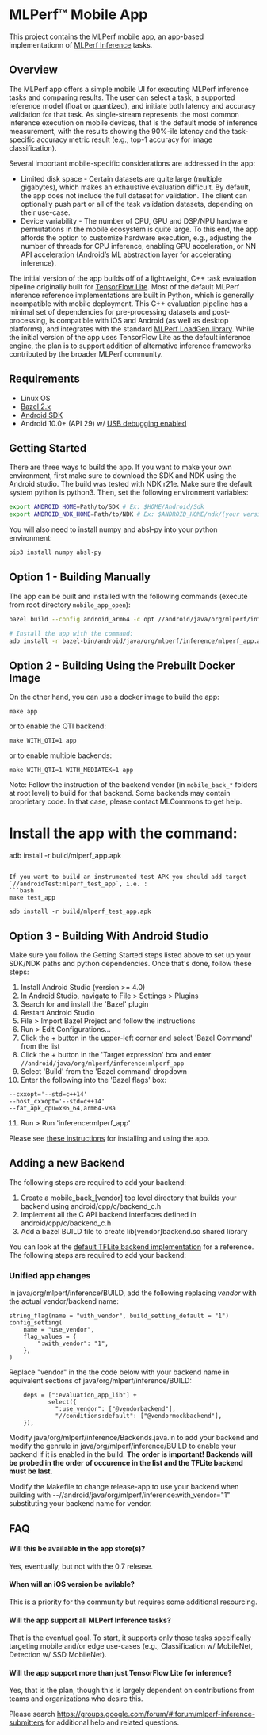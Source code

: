 # MLPerf™ Mobile App

This project contains the MLPerf mobile app, an app-based implementationn of
[MLPerf Inference](https://github.com/mlperf/inference) tasks.

## Overview

The MLPerf app offers a simple mobile UI for executing MLPerf inference tasks
and comparing results. The user can select a task, a supported reference model
(float or quantized), and initiate both latency and accuracy validation for that
task. As single-stream represents the most common inference execution on mobile
devices, that is the default mode of inference measurement, with the results
showing the 90%-ile latency and the task-specific accuracy metric result (e.g.,
top-1 accuracy for image classification).

Several important mobile-specific considerations are addressed in the app:

*   Limited disk space - Certain datasets are quite large (multiple gigabytes),
    which makes an exhaustive evaluation difficult. By default, the app does not
    include the full dataset for validation. The client can optionally push part
    or all of the task validation datasets, depending on their use-case.
*   Device variability - The number of CPU, GPU and DSP/NPU hardware
    permutations in the mobile ecosystem is quite large. To this end, the app
    affords the option to customize hardware execution, e.g., adjusting the
    number of threads for CPU inference, enabling GPU acceleration, or NN API
    acceleration (Android’s ML abstraction layer for accelerating inference).

The initial version of the app builds off of a lightweight, C++ task evaluation
pipeline originally built for
[TensorFlow Lite](https://www.tensorflow.org/lite/). Most of the default MLPerf
inference reference implementations are built in Python, which is generally
incompatible with mobile deployment. This C++ evaluation pipeline has a minimal
set of dependencies for pre-processing datasets and post-processing, is
compatible with iOS and Android (as well as desktop platforms), and integrates
with the standard
[MLPerf LoadGen library](https://github.com/mlperf/inference/tree/master/loadgen).
While the initial version of the app uses TensorFlow Lite as the default
inference engine, the plan is to support addition of alternative inference
frameworks contributed by the broader MLPerf community.

## Requirements

*   Linux OS
*   [Bazel 2.x](https://docs.bazel.build/versions/master/install-ubuntu.html)
*   [Android SDK](https://developer.android.com/studio)
*   Android 10.0+ (API 29) w/
    [USB debugging enabled](https://developer.android.com/studio/debug/dev-options)

## Getting Started

There are three ways to build the app. If you want to make your own environment,
first make sure to download the SDK and NDK using the Android studio. The build
was tested with NDK r21e. Make sure the default system python is python3. Then, 
set the following environment variables:

```bash
export ANDROID_HOME=Path/to/SDK # Ex: $HOME/Android/Sdk
export ANDROID_NDK_HOME=Path/to/NDK # Ex: $ANDROID_HOME/ndk/(your version)
```

You will also need to install numpy and absl-py into your python environment:

```bash
pip3 install numpy absl-py
```

## Option 1 - Building Manually
The app can be built and installed with the following commands 
(execute from root directory `mobile_app_open`):

```bash
bazel build --config android_arm64 -c opt //android/java/org/mlperf/inference:mlperf_app

# Install the app with the command:
adb install -r bazel-bin/android/java/org/mlperf/inference/mlperf_app.apk
```


## Option 2 - Building Using the Prebuilt Docker Image
On the other hand, you can use a docker image to build the app:

```
make app
```
or to enable the QTI backend:
```
make WITH_QTI=1 app
```
or to enable multiple backends:
```
make WITH_QTI=1 WITH_MEDIATEK=1 app
```
Note: Follow the instruction of the backend vendor (in `mobile_back_*` folders at root level) to build for that backend.
Some backends may contain proprietary code. In that case, please contact MLCommons to get help.

# Install the app with the command:
adb install -r build/mlperf_app.apk
```

If you want to build an instrumented test APK you should add target `//androidTest:mlperf_test_app`, i.e. :
```bash
make test_app

adb install -r build/mlperf_test_app.apk
```

## Option 3 - Building With Android Studio
Make sure you follow the Getting Started steps listed above to set up your SDK/NDK paths and python dependencies. Once that's done, follow these steps:

1. Install Android Studio (version >= 4.0)
2. In Android Studio, navigate to File > Settings > Plugins
3. Search for and install the 'Bazel' plugin
4. Restart Android Studio
5. File > Import Bazel Project and follow the instructions
6. Run > Edit Configurations...
7. Click the + button in the upper-left corner and select 'Bazel Command' from the list
8. Click the + button in the 'Target expression' box and enter ```//android/java/org/mlperf/inference:mlperf_app```
9. Select 'Build' from the 'Bazel command' dropdown
10. Enter the following into the 'Bazel flags' box:
```
--cxxopt='--std=c++14'
--host_cxxopt='--std=c++14'
--fat_apk_cpu=x86_64,arm64-v8a
```
11. Run > Run 'inference:mlperf_app'

Please see [these instructions](docs/guides/installation.md) for installing and using the app.

## Adding a new Backend

The following steps are required to add your backend:

1. Create a mobile_back_[vendor] top level directory that builds your backend using android/cpp/c/backend_c.h
2. Implement all the C API backend interfaces defined in android/cpp/c/backend_c.h
3. Add a bazel BUILD file to create lib[vendor]backend.so shared library

You can look at the [default TFLite backend implementation](../../mobile_back_tflite) for a reference.
The following steps are required to add your backend:

### Unified app changes
In java/org/mlperf/inference/BUILD, add the following replacing
_vendor_ with the actual vendor/backend name:

```
string_flag(name = "with_vendor", build_setting_default = "1")
config_setting(
    name = "use_vendor",
    flag_values = {
        ":with_vendor": "1",
    },
)

```
Replace "vendor" in the the code below with your backend name in equivalent sections
of java/org/mlperf/inference/BUILD:
```
    deps = [":evaluation_app_lib"] +
           select({
             ":use_vendor": ["@vendorbackend"],
             "//conditions:default": ["@vendormockbackend"],
    }),
```
Modify java/org/mlperf/inference/Backends.java.in to add your backend and
modify the genrule in java/org/mlperf/inference/BUILD to enable your
backend if it is enabled in the build. **The order is important! Backends will be
probed in the order of occurence in the list and the TFLite backend must be last.**

Modify the Makefile to change release-app to use your backend when
building with --//android/java/org/mlperf/inference:with_vendor="1"
substituting your backend name for vendor.

## FAQ

#### Will this be available in the app store(s)?

Yes, eventually, but not with the 0.7 release.

#### When will an iOS version be avilable?

This is a priority for the community but requires some additional resourcing.

#### Will the app support all MLPerf Inference tasks?

That is the eventual goal. To start, it supports only those tasks specifically
targeting mobile and/or edge use-cases (e.g., Classification w/ MobileNet,
Detection w/ SSD MobileNet).

#### Will the app support more than just TensorFlow Lite for inference?

Yes, that is the plan, though this is largely dependent on contributions from
teams and organizations who desire this.

Please search
https://groups.google.com/forum/#!forum/mlperf-inference-submitters for
additional help and related questions.
